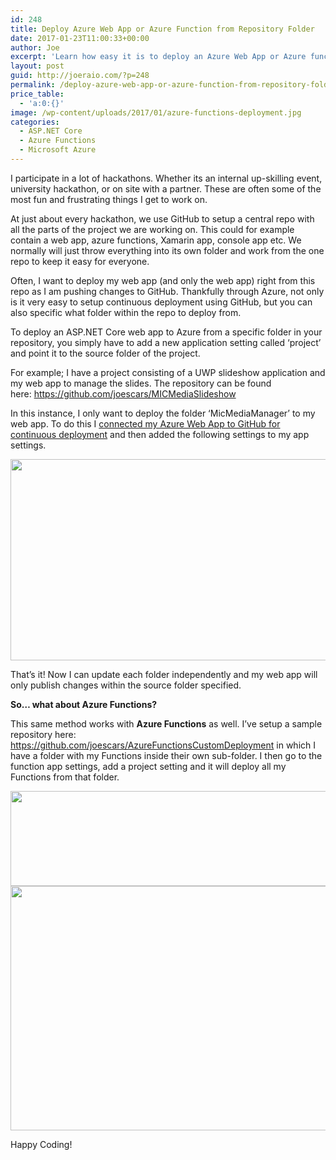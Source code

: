 ```yaml
---
id: 248
title: Deploy Azure Web App or Azure Function from Repository Folder
date: 2017-01-23T11:00:33+00:00
author: Joe
excerpt: 'Learn how easy it is to deploy an Azure Web App or Azure function from a specific folder inside of a GitHub repository. This lets you keep all your related projects organized into one main folder. '
layout: post
guid: http://joeraio.com/?p=248
permalink: /deploy-azure-web-app-or-azure-function-from-repository-folder/
price_table:
  - 'a:0:{}'
image: /wp-content/uploads/2017/01/azure-functions-deployment.jpg
categories:
  - ASP.NET Core
  - Azure Functions
  - Microsoft Azure
---
```

I participate in a lot of hackathons. Whether its an internal up-skilling event, university hackathon, or on site with a partner. These are often some of the most fun and frustrating things I get to work on.

At just about every hackathon, we use GitHub to setup a central repo with all the parts of the project we are working on. This could for example contain a web app, azure functions, Xamarin app, console app etc. We normally will just throw everything into its own folder and work from the one repo to keep it easy for everyone.

Often, I want to deploy my web app (and only the web app) right from this repo as I am pushing changes to GitHub. Thankfully through Azure, not only is it very easy to setup continuous deployment using GitHub, but you can also specific what folder within the repo to deploy from.

To deploy an ASP.NET Core web app to Azure from a specific folder in your repository, you simply have to add a new application setting called &#8216;project&#8217; and point it to the source folder of the project.

For example; I have a project consisting of a UWP slideshow application and my web app to manage the slides. The repository can be found here: <https://github.com/joescars/MICMediaSlideshow>

In this instance, I only want to deploy the folder &#8216;MicMediaManager&#8217; to my web app. To do this I [connected my Azure Web App to GitHub for continuous deployment](https://docs.microsoft.com/en-us/azure/app-service-web/app-service-continuous-deployment) and then added the following settings to my app settings.

<img class="alignnone size-large wp-image-252" src="https://joeraio.com/wp-content/uploads/2017/01/azure-web-app-deploy-repo-folder-1024x393.png" alt="" width="840" height="322" srcset="http://localhost/wp-content/uploads/2017/01/azure-web-app-deploy-repo-folder-1024x393.png 1024w, http://localhost/wp-content/uploads/2017/01/azure-web-app-deploy-repo-folder-300x115.png 300w, http://localhost/wp-content/uploads/2017/01/azure-web-app-deploy-repo-folder-768x295.png 768w, http://localhost/wp-content/uploads/2017/01/azure-web-app-deploy-repo-folder.png 1039w" sizes="(max-width: 840px) 100vw, 840px" />

That&#8217;s it! Now I can update each folder independently and my web app will only publish changes within the source folder specified.

**So&#8230; what about Azure Functions?**

This same method works with **Azure Functions** as well. I&#8217;ve setup a sample repository here: <https://github.com/joescars/AzureFunctionsCustomDeployment> in which I have a folder with my Functions inside their own sub-folder. I then go to the function app settings, add a project setting and it will deploy all my Functions from that folder.

<img class="alignnone size-large wp-image-254" src="https://joeraio.com/wp-content/uploads/2017/01/azure-function-app-settings-1024x185.png" alt="" width="840" height="152" srcset="http://localhost/wp-content/uploads/2017/01/azure-function-app-settings-1024x185.png 1024w, http://localhost/wp-content/uploads/2017/01/azure-function-app-settings-300x54.png 300w, http://localhost/wp-content/uploads/2017/01/azure-function-app-settings-768x139.png 768w, http://localhost/wp-content/uploads/2017/01/azure-function-app-settings-1200x216.png 1200w, http://localhost/wp-content/uploads/2017/01/azure-function-app-settings.png 1214w" sizes="(max-width: 840px) 100vw, 840px" />

<img class="alignnone size-large wp-image-255" src="https://joeraio.com/wp-content/uploads/2017/01/azure-function-custom-folder-app-setting.png" alt="" width="683" height="391" srcset="http://localhost/wp-content/uploads/2017/01/azure-function-custom-folder-app-setting.png 683w, http://localhost/wp-content/uploads/2017/01/azure-function-custom-folder-app-setting-300x172.png 300w" sizes="(max-width: 683px) 100vw, 683px" />

Happy Coding!